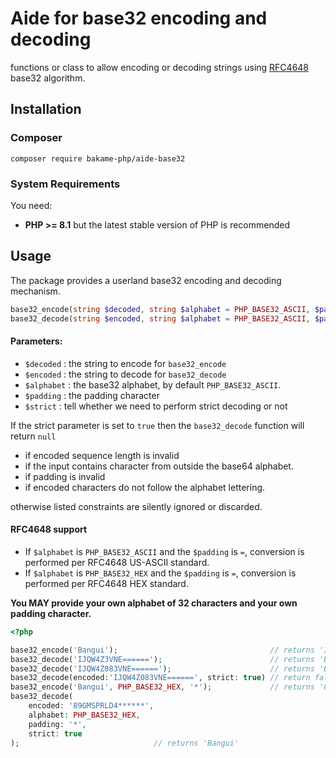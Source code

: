 # Aide for base32 encoding and decoding

functions or class to allow encoding or decoding strings using [RFC4648](https://datatracker.ietf.org/doc/html/rfc4648) base32 algorithm.

## Installation

### Composer

~~~
composer require bakame-php/aide-base32
~~~

### System Requirements

You need:

- **PHP >= 8.1** but the latest stable version of PHP is recommended

## Usage

The package provides a userland base32 encoding and decoding mechanism.

```php
base32_encode(string $decoded, string $alphabet = PHP_BASE32_ASCII, $padding = '='): string
base32_decode(string $encoded, string $alphabet = PHP_BASE32_ASCII, $padding = '=', bool $strict = false): string
```

#### Parameters:

- `$decoded` : the string to encode for `base32_encode`
- `$encoded` : the string to decode for `base32_decode`
- `$alphabet` : the base32 alphabet, by default `PHP_BASE32_ASCII`.
- `$padding` : the padding character
- `$strict` : tell whether we need to perform strict decoding or not

If the strict parameter is set to `true` then the `base32_decode` function will return `null`

- if encoded sequence length is invalid
- if the input contains character from outside the base64 alphabet.
- if padding is invalid
- if encoded characters do not follow the alphabet lettering.

otherwise listed constraints are silently ignored or discarded.

#### RFC4648 support

- If `$alphabet` is `PHP_BASE32_ASCII` and the `$padding` is `=`, conversion is performed per RFC4648 US-ASCII standard.
- If `$alphabet` is `PHP_BASE32_HEX` and the `$padding` is `=`, conversion is performed per RFC4648 HEX standard.

**You MAY provide your own alphabet of 32 characters and your own padding character.**

```php
<?php

base32_encode('Bangui');                                  // returns 'IJQW4Z3VNE======'
base32_decode('IJQW4Z3VNE======');                        // returns 'Bangui'
base32_decode('IJQW4Z083VNE======');                      // returns 'Bangui'
base32_decode(encoded:'IJQW4Z083VNE======', strict: true) // return false
base32_encode('Bangui', PHP_BASE32_HEX, '*');             // returns '89GMSPRLD4******'
base32_decode(
    encoded: '89GMSPRLD4******', 
    alphabet: PHP_BASE32_HEX, 
    padding: '*', 
    strict: true
);                              // returns 'Bangui'
```
